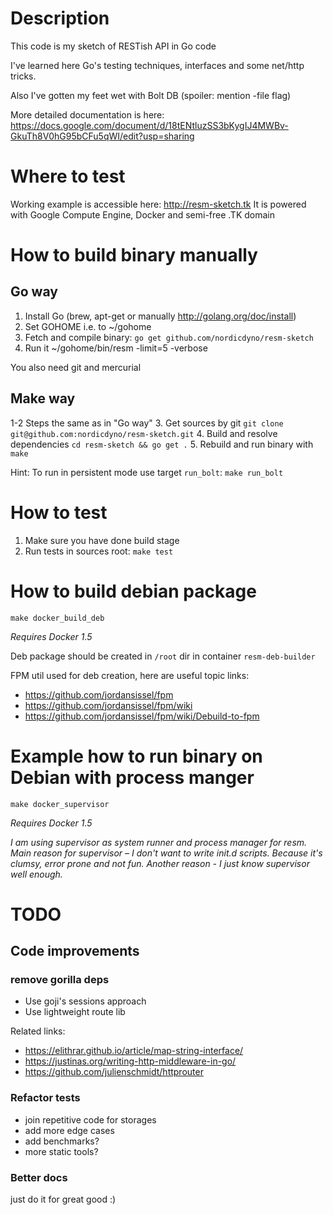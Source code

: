 # Description

This code is my sketch of RESTish API in Go code

I've learned here Go's testing techniques, interfaces and some net/http tricks.

Also I've gotten my feet wet with Bolt DB (spoiler: mention -file flag)

More detailed documentation is here:
https://docs.google.com/document/d/18tENtluzSS3bKygIJ4MWBv-GkuTh8V0hG95bCFu5qWI/edit?usp=sharing

# Where to test

Working example is accessible here: http://resm-sketch.tk
It is powered with Google Compute Engine, Docker and semi-free .TK domain

# How to build binary manually

## Go way

1. Install Go (brew, apt-get or manually http://golang.org/doc/install)
2. Set GOHOME i.e. to ~/gohome
3. Fetch and compile binary: `go get github.com/nordicdyno/resm-sketch`
4. Run it ~/gohome/bin/resm -limit=5 -verbose

You also need git and mercurial

## Make way

1-2 Steps the same as in "Go way"
3. Get sources by git `git clone git@github.com:nordicdyno/resm-sketch.git`
4. Build and resolve dependencies `cd resm-sketch && go get .`
5. Rebuild and run binary with `make`

Hint: To run in persistent mode use target `run_bolt`: `make run_bolt`

# How to test

 1. Make sure you have done build stage
 2. Run tests in sources root: `make test`


# How to build debian package

    make docker_build_deb

*Requires Docker 1.5*

Deb package should be created in `/root` dir in container `resm-deb-builder`

FPM util used for deb creation, here are useful topic links:
* https://github.com/jordansissel/fpm
* https://github.com/jordansissel/fpm/wiki
* https://github.com/jordansissel/fpm/wiki/Debuild-to-fpm


# Example how to run binary on Debian with process manger

    make docker_supervisor

*Requires Docker 1.5*

_I am using supervisor as system runner and process manager for resm.
Main reason for supervisor – I don't want to write init.d scripts.
Because it's clumsy, error prone and not fun.
Another reason - I just know supervisor well enough._

# TODO

## Code improvements

### remove gorilla deps

* Use goji's sessions approach
* Use lightweight route lib

Related links:

* https://elithrar.github.io/article/map-string-interface/
* https://justinas.org/writing-http-middleware-in-go/
* https://github.com/julienschmidt/httprouter

### Refactor tests

* join repetitive code for storages
* add more edge cases
* add benchmarks?
* more static tools?

### Better docs

just do it for great good :)